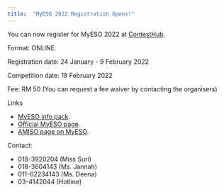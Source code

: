 ```yaml
---
title:  "MyESO 2022 Registration Opens!"
---
```


You can now register for MyESO 2022 at [ContestHub](https://contesthub.my/register).

Format: ONLINE.

Registration date: 24 January - 9 February 2022

Competition date: 19 February 2022

Fee: RM 50 (You can request a fee waiver by contacting the organisers)


Links
- [MyESO info pack](https://drive.google.com/file/d/13zCO-uHK_38OsCr5qVFuztAPEKXclU7i/view).
- [Official MyESO page](https://myeso.com.my/).
- [AMISO page on MyESO](https://amiso.my/ieso/).

Contact:
- 018-3920204 (Miss Suri)
- 018-3604143 (Ms. Jannah)
- 011-62234143 (Ms. Deena)
- 03-4142044 (Hotline)